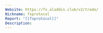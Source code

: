 ```yaml
---
Website: https://fx.aladdin.club/v2/trade/
Nickname: fxprotocol
Report: "[[fxprotocol]]"
Description:
---
```

